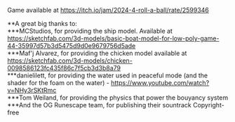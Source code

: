 Game available at https://itch.io/jam/2024-4-roll-a-ball/rate/2599346  

**A great big thanks to:  
***MCStudios, for providing the ship model. Available at https://sketchfab.com/3d-models/basic-boat-model-for-low-poly-game-44-35997d57b3d5475d9d0e9679756d5ade  
***Maf'j Alvarez, for providing the chicken model available at https://sketchfab.com/3d-models/chicken-0098586123fc435f86c7f5cb3d3b8a79  
***danielilett, for providing the water used in peaceful mode (and the shader for the foam on the water) - https://www.youtube.com/watch?v=NHy3rSKtRmc  
***Tom Weiland, for providing the physics that power the bouyancy system  
***And the OG Runescape team, for publishing their sountrack Copyright-free  
